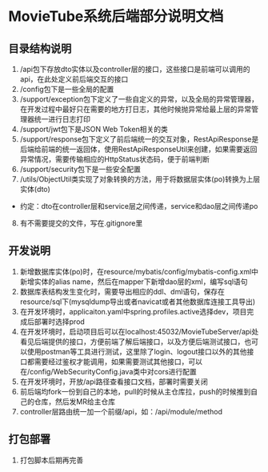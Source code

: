 # MovieTube系统后端部分说明文档 #

## 目录结构说明 ##
1. /api包下存放dto实体以及controller层的接口，这些接口是前端可以调用的api，在此处定义前后端交互的接口
2. /config包下是一些全局的配置
3. /support/exception包下定义了一些自定义的异常，以及全局的异常管理器，在开发过程中最好只在需要的地方打日志，其他时候抛异常给最上层的异常管理器统一进行日志打印
4. /support/jwt包下是JSON Web Token相关的类
5. /support/response包下定义了前后端统一的交互对象，RestApiResponse是后端给前端的统一返回体，使用RestApiResponseUtil来创建，如果需要返回异常情况，需要传输相应的HttpStatus状态码，便于前端判断
6. /support/security包下是一些安全配置
7. /utils/ObjectUtil类实现了对象转换的方法，用于将数据层实体(po)转换为上层实体(dto)
  + 约定：dto在controller层和service层之间传递，service和dao层之间传递po
8. 有不需要提交的文件，写在.gitignore里

## 开发说明 ##
1. 新增数据库实体(po)时，在resource/mybatis/config/mybatis-config.xml中新增实体的alias name，然后在mapper下新增dao层的xml，编写sql语句
2. 数据库表结构发生变化时，需要导出相应的ddl、dml语句，保存在resource/sql下(mysqldump导出或者navicat或者其他数据库连接工具导出)
3. 在开发环境时，applicaiton.yaml中spring.profiles.active选择dev，项目完成后部署时选择prod
4. 在开发环境时，启动项目后可以在localhost:45032/MovieTubeServer/api处看见后端提供的接口，方便前端了解后端接口，以及方便后端测试接口，也可以使用postman等工具进行测试，这里除了login、logout接口以外的其他接口都需要经过鉴权才能调用，如果需要测试其他接口，可以在/config/WebSecurityConfig.java类中对cors进行配置
5. 在开发环境时，开放/api路径查看接口文档，部署时需要关闭
6. 前后端均fork一份到自己的本地，pull的时候从主仓库拉，push的时候推到自己的仓库，然后发MR给主仓库
7. controller层路由统一加一个前缀/api，如：/api/module/method

## 打包部署 ##
1. 打包脚本后期再完善